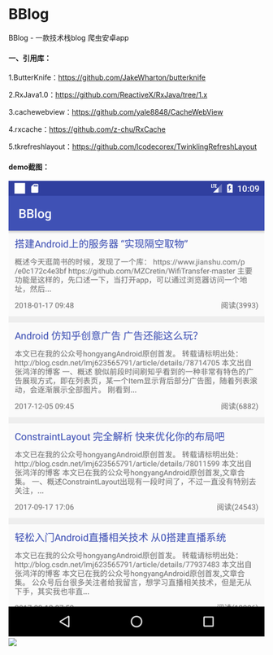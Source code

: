 # BBlog
BBlog - 一款技术栈blog 爬虫安卓app

#### 一、引用库：

1.ButterKnife：https://github.com/JakeWharton/butterknife

2.RxJava1.0：https://github.com/ReactiveX/RxJava/tree/1.x

3.cachewebview：https://github.com/yale8848/CacheWebView

4.rxcache：https://github.com/z-chu/RxCache

5.tkrefreshlayout：https://github.com/lcodecorex/TwinklingRefreshLayout

#### demo截图：
![](screenshots/Screenshot_1516802941.png)   ![](screenshots/Screenshot_screenshots/Screenshot_1516802960.png)

